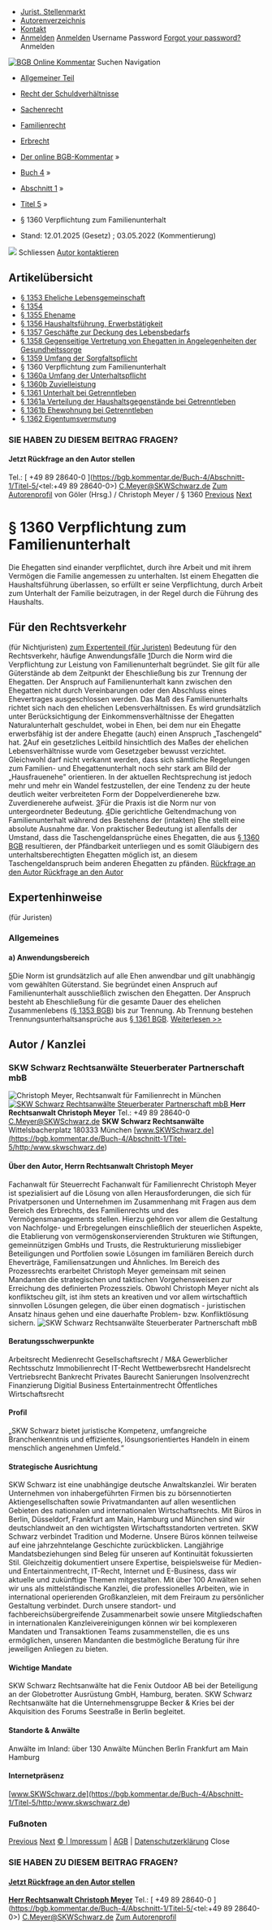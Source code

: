  * [Jurist. Stellenmarkt](https://bgb.kommentar.de/Buch-4/Abschnitt-1/Titel-5/</job-board> "Jurist. Stellenmarkt")
  * [Autorenverzeichnis](https://bgb.kommentar.de/Buch-4/Abschnitt-1/Titel-5/</Autorenverzeichnis> "Autorenverzeichnis")
  * [Kontakt](https://bgb.kommentar.de/Buch-4/Abschnitt-1/Titel-5/</Kontakt>)
  * [Anmelden](https://bgb.kommentar.de/Buch-4/Abschnitt-1/Titel-5/<#login> "show login form") [Anmelden](https://bgb.kommentar.de/Buch-4/Abschnitt-1/Titel-5/<#> "hide login form") Username Password
[Forgot your password?](https://bgb.kommentar.de/Buch-4/Abschnitt-1/Titel-5/</user/forgotpassword>) Anmelden 


[![BGB Online Kommentar](https://bgb.kommentar.de/extension/bgb/design/bgb/images/logo.png)](https://bgb.kommentar.de/Buch-4/Abschnitt-1/Titel-5/</> "BGB Online Kommentar")
Suchen
Navigation
  * [Allgemeiner Teil](https://bgb.kommentar.de/Buch-4/Abschnitt-1/Titel-5/</Buch-1>)
  * [Recht der Schuldverhältnisse](https://bgb.kommentar.de/Buch-4/Abschnitt-1/Titel-5/</Buch-2>)
  * [Sachenrecht](https://bgb.kommentar.de/Buch-4/Abschnitt-1/Titel-5/</Buch-3>)
  * [Familienrecht](https://bgb.kommentar.de/Buch-4/Abschnitt-1/Titel-5/</Buch-4>)
  * [Erbrecht](https://bgb.kommentar.de/Buch-4/Abschnitt-1/Titel-5/</Buch-5>)


  * [Der online BGB-Kommentar](https://bgb.kommentar.de/Buch-4/Abschnitt-1/Titel-5/</>) »
  * [Buch 4](https://bgb.kommentar.de/Buch-4/Abschnitt-1/Titel-5/</Buch-4>) »
  * [Abschnitt 1](https://bgb.kommentar.de/Buch-4/Abschnitt-1/Titel-5/</Buch-4/Abschnitt-1>) »
  * [Titel 5](https://bgb.kommentar.de/Buch-4/Abschnitt-1/Titel-5/</Buch-4/Abschnitt-1/Titel-5>) »
  * § 1360 Verpflichtung zum Familienunterhalt 
  * Stand: 12.01.2025 (Gesetz) ; 03.05.2022 (Kommentierung) 


![](https://vg01.met.vgwort.de/na/1c9909529ead4f509072c06d9081a7d5)
Schliessen 
[ Autor kontaktieren ](https://bgb.kommentar.de/Buch-4/Abschnitt-1/Titel-5/<#autorKanzlei27193>)
## Artikelübersicht
  * [ § 1353 Eheliche Lebensgemeinschaft ](https://bgb.kommentar.de/Buch-4/Abschnitt-1/Titel-5/</Buch-4/Abschnitt-1/Titel-5/Eheliche-Lebensgemeinschaft>)
  * [ § 1354 ](https://bgb.kommentar.de/Buch-4/Abschnitt-1/Titel-5/</Buch-4/Abschnitt-1/Titel-5/node_1793>)
  * [ § 1355 Ehename ](https://bgb.kommentar.de/Buch-4/Abschnitt-1/Titel-5/</Buch-4/Abschnitt-1/Titel-5/Ehename>)
  * [ § 1356 Haushaltsführung, Erwerbstätigkeit ](https://bgb.kommentar.de/Buch-4/Abschnitt-1/Titel-5/</Buch-4/Abschnitt-1/Titel-5/Haushaltsfuehrung-Erwerbstaetigkeit>)
  * [ § 1357 Geschäfte zur Deckung des Lebensbedarfs ](https://bgb.kommentar.de/Buch-4/Abschnitt-1/Titel-5/</Buch-4/Abschnitt-1/Titel-5/Geschaefte-zur-Deckung-des-Lebensbedarfs>)
  * [ § 1358 Gegenseitige Vertretung von Ehegatten in Angelegenheiten der Gesundheitssorge ](https://bgb.kommentar.de/Buch-4/Abschnitt-1/Titel-5/</Buch-4/Abschnitt-1/Titel-5/Gegenseitige-Vertretung-von-Ehegatten-in-Angelegenheiten-der-Gesundheitssorge>)
  * [ § 1359 Umfang der Sorgfaltspflicht ](https://bgb.kommentar.de/Buch-4/Abschnitt-1/Titel-5/</Buch-4/Abschnitt-1/Titel-5/Umfang-der-Sorgfaltspflicht>)
  * § 1360 Verpflichtung zum Familienunterhalt 
  * [ § 1360a Umfang der Unterhaltspflicht ](https://bgb.kommentar.de/Buch-4/Abschnitt-1/Titel-5/</Buch-4/Abschnitt-1/Titel-5/Umfang-der-Unterhaltspflicht>)
  * [ § 1360b Zuvielleistung ](https://bgb.kommentar.de/Buch-4/Abschnitt-1/Titel-5/</Buch-4/Abschnitt-1/Titel-5/Zuvielleistung>)
  * [ § 1361 Unterhalt bei Getrenntleben ](https://bgb.kommentar.de/Buch-4/Abschnitt-1/Titel-5/</Buch-4/Abschnitt-1/Titel-5/Unterhalt-bei-Getrenntleben>)
  * [ § 1361a Verteilung der Haushaltsgegenstände bei Getrenntleben ](https://bgb.kommentar.de/Buch-4/Abschnitt-1/Titel-5/</Buch-4/Abschnitt-1/Titel-5/Verteilung-der-Haushaltsgegenstaende-bei-Getrenntleben>)
  * [ § 1361b Ehewohnung bei Getrenntleben ](https://bgb.kommentar.de/Buch-4/Abschnitt-1/Titel-5/</Buch-4/Abschnitt-1/Titel-5/Ehewohnung-bei-Getrenntleben>)
  * [ § 1362 Eigentumsvermutung ](https://bgb.kommentar.de/Buch-4/Abschnitt-1/Titel-5/</Buch-4/Abschnitt-1/Titel-5/Eigentumsvermutung>)


### SIE HABEN ZU DIESEM BEITRAG FRAGEN?
####  Jetzt Rückfrage an den Autor stellen 
Tel.: [ +49 89 28640-0 ](https://bgb.kommentar.de/Buch-4/Abschnitt-1/Titel-5/<tel:+49 89 28640-0>) C.Meyer@SKWSchwarz.de [Zum Autorenprofil](https://bgb.kommentar.de/Buch-4/Abschnitt-1/Titel-5/<#autorKanzlei27193>)
von Göler (Hrsg.) /  Christoph Meyer / § 1360 
[Previous](https://bgb.kommentar.de/Buch-4/Abschnitt-1/Titel-5/</Buch-4/Abschnitt-1/Titel-5/Umfang-der-Sorgfaltspflicht> "§ 1359 Umfang der Sorgfaltspflicht") [Next](https://bgb.kommentar.de/Buch-4/Abschnitt-1/Titel-5/</Buch-4/Abschnitt-1/Titel-5/Umfang-der-Unterhaltspflicht> "§ 1360a Umfang der Unterhaltspflicht")
# § 1360 Verpflichtung zum Familienunterhalt
Die Ehegatten sind einander verpflichtet, durch ihre Arbeit und mit ihrem Vermögen die Familie angemessen zu unterhalten. Ist einem Ehegatten die Haushaltsführung überlassen, so erfüllt er seine Verpflichtung, durch Arbeit zum Unterhalt der Familie beizutragen, in der Regel durch die Führung des Haushalts.
## Für den Rechtsverkehr 
(für Nichtjuristen)
[zum Expertenteil (für Juristen)](https://bgb.kommentar.de/Buch-4/Abschnitt-1/Titel-5/<#expertenhinweise>)
Bedeutung für den Rechtsverkehr, häufige Anwendungsfälle
[1](https://bgb.kommentar.de/Buch-4/Abschnitt-1/Titel-5/<https:/bgb.kommentar.de/Buch-4/Abschnitt-1/Titel-5/Verpflichtung-zum-Familienunterhalt#1>)Durch die Norm wird die Verpflichtung zur Leistung von Familienunterhalt begründet. Sie gilt für alle Güterstände ab dem Zeitpunkt der Eheschließung bis zur Trennung der Ehegatten. Der Anspruch auf Familienunterhalt kann zwischen den Ehegatten nicht durch Vereinbarungen oder den Abschluss eines Ehevertrages ausgeschlossen werden. Das Maß des Familienunterhalts richtet sich nach den ehelichen Lebensverhältnissen. Es wird grundsätzlich unter Berücksichtigung der Einkommensverhältnisse der Ehegatten Naturalunterhalt geschuldet, wobei in Ehen, bei dem nur ein Ehegatte erwerbsfähig ist der andere Ehegatte (auch) einen Anspruch „Taschengeld" hat. 
[2](https://bgb.kommentar.de/Buch-4/Abschnitt-1/Titel-5/<https:/bgb.kommentar.de/Buch-4/Abschnitt-1/Titel-5/Verpflichtung-zum-Familienunterhalt#2>)Auf ein gesetzliches Leitbild hinsichtlich des Maßes der ehelichen Lebensverhältnisse wurde vom Gesetzgeber bewusst verzichtet. Gleichwohl darf nicht verkannt werden, dass sich sämtliche Regelungen zum Familien- und Ehegattenunterhalt noch sehr stark am Bild der „Hausfrauenehe" orientieren. In der aktuellen Rechtsprechung ist jedoch mehr und mehr ein Wandel festzustellen, der eine Tendenz zu der heute deutlich weiter verbreiteten Form der Doppelverdienerehe bzw. Zuverdienerehe aufweist. 
[3](https://bgb.kommentar.de/Buch-4/Abschnitt-1/Titel-5/<https:/bgb.kommentar.de/Buch-4/Abschnitt-1/Titel-5/Verpflichtung-zum-Familienunterhalt#3>)Für die Praxis ist die Norm nur von untergeordneter Bedeutung. 
[4](https://bgb.kommentar.de/Buch-4/Abschnitt-1/Titel-5/<https:/bgb.kommentar.de/Buch-4/Abschnitt-1/Titel-5/Verpflichtung-zum-Familienunterhalt#4>)Die gerichtliche Geltendmachung von Familienunterhalt während des Bestehens der (intakten) Ehe stellt eine absolute Ausnahme dar. Von praktischer Bedeutung ist allenfalls der Umstand, dass die Taschengeldansprüche eines Ehegatten, die aus [§ 1360 BGB](https://bgb.kommentar.de/Buch-4/Abschnitt-1/Titel-5/</Buch-4/Abschnitt-1/Titel-5/Verpflichtung-zum-Familienunterhalt>) resultieren, der Pfändbarkeit unterliegen und es somit Gläubigern des unterhaltsberechtigten Ehegatten möglich ist, an diesem Taschengeldanspruch beim anderen Ehegatten zu pfänden.
[ Rückfrage an den Autor ](https://bgb.kommentar.de/Buch-4/Abschnitt-1/Titel-5/<#autorKanzlei27193>) [ Rückfrage an den Autor ](https://bgb.kommentar.de/Buch-4/Abschnitt-1/Titel-5/<#autorKanzlei27193>)
## Expertenhinweise
(für Juristen)
### Allgemeines
[](https://bgb.kommentar.de/Buch-4/Abschnitt-1/Titel-5/<https:/bgb.kommentar.de/Buch-4/Abschnitt-1/Titel-5/Verpflichtung-zum-Familienunterhalt/Allgemeines#eztoc134917_0_0_7>)
#### a) Anwendungsbereich
[5](https://bgb.kommentar.de/Buch-4/Abschnitt-1/Titel-5/<https:/bgb.kommentar.de/Buch-4/Abschnitt-1/Titel-5/Verpflichtung-zum-Familienunterhalt/Allgemeines#5>)Die Norm ist grundsätzlich auf alle Ehen anwendbar und gilt unabhängig vom gewählten Güterstand. Sie begründet einen Anspruch auf Familienunterhalt ausschließlich zwischen den Ehegatten. Der Anspruch besteht ab Eheschließung für die gesamte Dauer des ehelichen Zusammenlebens ([§ 1353 BGB](https://bgb.kommentar.de/Buch-4/Abschnitt-1/Titel-5/<https:/bgb.kommentar.de/Buch-4/Abschnitt-1/Titel-5/Eheliche-Lebensgemeinschaft?search=1353>)) bis zur Trennung. Ab Trennung bestehen Trennungsunterhaltsansprüche aus [§ 1361 BGB](https://bgb.kommentar.de/Buch-4/Abschnitt-1/Titel-5/<https:/bgb.kommentar.de/Buch-4/Abschnitt-1/Titel-5/Unterhalt-bei-Getrenntleben?search=1361>).
[Weiterlesen >> ](https://bgb.kommentar.de/Buch-4/Abschnitt-1/Titel-5/</Buch-4/Abschnitt-1/Titel-5/Verpflichtung-zum-Familienunterhalt/Allgemeines>)
## Autor / Kanzlei
### SKW Schwarz Rechtsanwälte Steuerberater Partnerschaft mbB
![Christoph Meyer, Rechtsanwalt für Familienrecht in München](https://bgb.kommentar.de/var/bgb_online/storage/images/users/author/christoph-meyer/433876-8-ger-DE/Christoph-Meyer_profilelogo.jpg)
[ ![SKW Schwarz Rechtsanwälte Steuerberater Partnerschaft mbB](https://bgb.kommentar.de/var/bgb_online/storage/images/companies/skw-schwarz-rechtsanwaelte-steuerberater-partnerschaft-mbb/199550-12-ger-DE/SKW-Schwarz-Rechtsanwaelte-Steuerberater-Partnerschaft-mbB_large.jpg) ](https://bgb.kommentar.de/Buch-4/Abschnitt-1/Titel-5/<http:/www.skwschwarz.de>)
**Herr Rechtsanwalt Christoph Meyer** Tel.: +49 89 28640-0 C.Meyer@SKWSchwarz.de
**SKW Schwarz Rechtsanwälte** Wittelsbacherplatz 180333 München
[www.SKWSchwarz.de](https://bgb.kommentar.de/Buch-4/Abschnitt-1/Titel-5/<http:/www.skwschwarz.de>)
####  Über den Autor, Herrn Rechtsanwalt Christoph Meyer 
Fachanwalt für Steuerrecht Fachanwalt für Familienrecht Christoph Meyer ist spezialisiert auf die Lösung von allen Herausforderungen, die sich für Privatpersonen und Unternehmen im Zusammenhang mit Fragen aus dem Bereich des Erbrechts, des Familienrechts und des Vermögensmanagements stellen. Hierzu gehören vor allem die Gestaltung von Nachfolge- und Erbregelungen einschließlich der steuerlichen Aspekte, die Etablierung von vermögenskonservierenden Strukturen wie Stiftungen, gemeinnützigen GmbHs und Trusts, die Restrukturierung missliebiger Beteiligungen und Portfolien sowie Lösungen im familiären Bereich durch Eheverträge, Familiensatzungen und Ähnliches. Im Bereich des Prozessrechts erarbeitet Christoph Meyer gemeinsam mit seinen Mandanten die strategischen und taktischen Vorgehensweisen zur Erreichung des definierten Prozessziels. Obwohl Christoph Meyer nicht als konfliktscheu gilt, ist ihm stets an kreativen und vor allem wirtschaftlich sinnvollen Lösungen gelegen, die über einen dogmatisch - juristischen Ansatz hinaus gehen und eine dauerhafte Problem- bzw. Konfliktlösung sichern.
![SKW Schwarz Rechtsanwälte Steuerberater Partnerschaft mbB](https://bgb.kommentar.de/var/bgb_online/storage/images/companies/skw-schwarz-rechtsanwaelte-steuerberater-partnerschaft-mbb/199550-12-ger-DE/SKW-Schwarz-Rechtsanwaelte-Steuerberater-Partnerschaft-mbB_large.jpg)
#### Beratungsschwerpunkte
Arbeitsrecht Medienrecht Gesellschaftsrecht / M&A Gewerblicher Rechtsschutz Immobilienrecht IT-Recht Wettbewerbsrecht Handelsrecht Vertriebsrecht Bankrecht Privates Baurecht Sanierungen Insolvenzrecht Finanzierung Digitial Business Entertainmentrecht Öffentliches Wirtschaftsrecht
#### Profil
„SKW Schwarz bietet juristische Kompetenz, umfangreiche Branchenkenntnis und effizientes, lösungsorientiertes Handeln in einem menschlich angenehmen Umfeld.“
#### Strategische Ausrichtung
SKW Schwarz ist eine unabhängige deutsche Anwaltskanzlei. Wir beraten Unternehmen von inhabergeführten Firmen bis zu börsennotierten Aktiengesellschaften sowie Privatmandanten auf allen wesentlichen Gebieten des nationalen und internationalen Wirtschaftsrechts. Mit Büros in Berlin, Düsseldorf, Frankfurt am Main, Hamburg und München sind wir deutschlandweit an den wichtigsten Wirtschaftsstandorten vertreten.
SKW Schwarz verbindet Tradition und Moderne. Unsere Büros können teilweise auf eine jahrzehntelange Geschichte zurückblicken. Langjährige Mandatsbeziehungen sind Beleg für unseren auf Kontinuität fokussierten Stil. Gleichzeitig dokumentiert unsere Expertise, beispielsweise für Medien- und Entertainmentrecht, IT-Recht, Internet und E-Business, dass wir aktuelle und zukünftige Themen mitgestalten.
Mit über 100 Anwälten sehen wir uns als mittelständische Kanzlei, die professionelles Arbeiten, wie in international operierenden Großkanzleien, mit dem Freiraum zu persönlicher Gestaltung verbindet. Durch unsere standort- und fachbereichsübergreifende Zusammenarbeit sowie unsere Mitgliedschaften in internationalen Kanzleivereinigungen können wir bei komplexeren Mandaten und Transaktionen Teams zusammenstellen, die es uns ermöglichen, unseren Mandanten die bestmögliche Beratung für ihre jeweiligen Anliegen zu bieten.
#### Wichtige Mandate
SKW Schwarz Rechtsanwälte hat die Fenix Outdoor AB bei der Beteiligung an der Globetrotter Ausrüstung GmbH, Hamburg, beraten.
SKW Schwarz Rechtsanwälte hat die Unternehmensgruppe Becker & Kries bei der Akquisition des Forums Seestraße in Berlin begleitet.
#### Standorte & Anwälte
Anwälte im Inland: über 130 Anwälte
München
Berlin
Frankfurt am Main
Hamburg 
#### Internetpräsenz
[www.SKWSchwarz.de](https://bgb.kommentar.de/Buch-4/Abschnitt-1/Titel-5/<http:/www.skwschwarz.de>)
### Fußnoten
[Previous](https://bgb.kommentar.de/Buch-4/Abschnitt-1/Titel-5/</Buch-4/Abschnitt-1/Titel-5/Umfang-der-Sorgfaltspflicht> "§ 1359 Umfang der Sorgfaltspflicht") [Next](https://bgb.kommentar.de/Buch-4/Abschnitt-1/Titel-5/</Buch-4/Abschnitt-1/Titel-5/Umfang-der-Unterhaltspflicht> "§ 1360a Umfang der Unterhaltspflicht")
[© | Impressum](https://bgb.kommentar.de/Buch-4/Abschnitt-1/Titel-5/</Kontakt>) | [AGB](https://bgb.kommentar.de/Buch-4/Abschnitt-1/Titel-5/</AGB>) | [Datenschutzerklärung](https://bgb.kommentar.de/Buch-4/Abschnitt-1/Titel-5/</Datenschutzerklaerung-fuer-Leser>)
Close
### SIE HABEN ZU DIESEM BEITRAG FRAGEN?
####  [ Jetzt Rückfrage an den Autor stellen ](https://bgb.kommentar.de/Buch-4/Abschnitt-1/Titel-5/<#autorKanzlei27193>)
[ ](https://bgb.kommentar.de/Buch-4/Abschnitt-1/Titel-5/<#autorKanzlei27193>)
**[Herr Rechtsanwalt Christoph Meyer](https://bgb.kommentar.de/Buch-4/Abschnitt-1/Titel-5/<#autorKanzlei27193>)** Tel.: [ +49 89 28640-0 ](https://bgb.kommentar.de/Buch-4/Abschnitt-1/Titel-5/<tel:+49 89 28640-0>) C.Meyer@SKWSchwarz.de [Zum Autorenprofil](https://bgb.kommentar.de/Buch-4/Abschnitt-1/Titel-5/<#autorKanzlei27193>)
